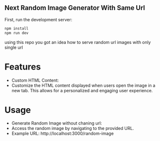 ## Next Random Image Generator With Same Url

First, run the development server:

```bash
npm install
npm run dev
```

using this repo you got an idea how to serve random url images with only single url
# Features
* Custom HTML Content:
* Customize the HTML content displayed when users open the image in a new tab. This allows for a personalized and engaging user experience.

# Usage
* Generate Random Image without chaning url:
* Access the random image by navigating to the provided URL.
* Example URL: http://localhost:3000/random-image

